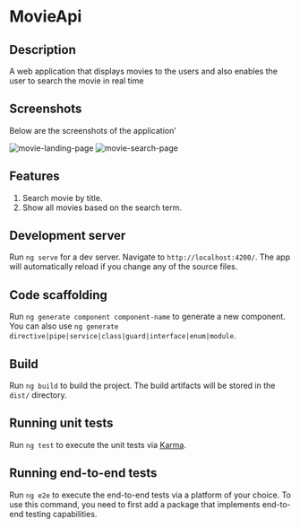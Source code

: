 # MovieApi

## Description

A web application that displays movies to the users and also enables the user to search the movie in real time

## Screenshots

Below are the screenshots of the application'

![movie-landing-page](https://user-images.githubusercontent.com/68597281/123527666-fd47d780-d6e9-11eb-95fa-b28f82a19766.png)
![movie-search-page](https://user-images.githubusercontent.com/68597281/123527669-05a01280-d6ea-11eb-8ad9-9adc6165968e.png)

<!-- ![alt text](https://github.com/[username]/[reponame]/blob/[branch]/image.jpg?raw=true) -->

## Features

1. Search movie by title.
2. Show all movies based on the search term.

## Development server

Run `ng serve` for a dev server. Navigate to `http://localhost:4200/`. The app will automatically reload if you change any of the source files.

## Code scaffolding

Run `ng generate component component-name` to generate a new component. You can also use `ng generate directive|pipe|service|class|guard|interface|enum|module`.

## Build

Run `ng build` to build the project. The build artifacts will be stored in the `dist/` directory.

## Running unit tests

Run `ng test` to execute the unit tests via [Karma](https://karma-runner.github.io).

## Running end-to-end tests

Run `ng e2e` to execute the end-to-end tests via a platform of your choice. To use this command, you need to first add a package that implements end-to-end testing capabilities.
